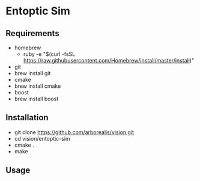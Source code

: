 # Entoptic Sim

## Requirements
* homebrew
  * ruby -e "$(curl -fsSL https://raw.githubusercontent.com/Homebrew/install/master/install)" 
* git
 * brew install git
* cmake
 * brew install cmake
* boost
 * brew install boost


## Installation
* git clone https://github.com/arborealis/vision.git
* cd vision/entoptic-sim
* cmake . 
* make


## Usage

